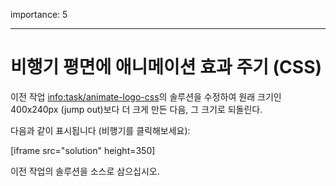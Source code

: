 importance: 5

---

# 비행기 평면에 애니메이션 효과 주기 (CSS)

이전 작업 <info:task/animate-logo-css>의 솔루션을 수정하여 원래 크기인 400x240px (jump out)보다 더 크게 만든 다음, 그 크기로 되돌린다.

다음과 같이 표시됩니다 (비행기를 클릭해보세요):

[iframe src="solution" height=350]

이전 작업의 솔루션을 소스로 삼으십시오.